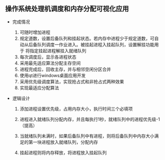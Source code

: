 ## 操作系统处理机调度和内存分配可视化应用

* 完成情况
  1. 可随时增加进程
  2. 规定道数，设置后备队列和挂起状态。若内存中进程少于规定道数，可自
     动从后备队列调度一作业进入。被挂起进程入挂起队列，设置解挂功能用于
     将指定挂起进程解挂入就绪队列
  3. 每次调度后，显示各进程状态
  4. 采用最先适应算法分配主存空间
  5. 进程完成后，回收主存，并与相邻空闲分区合并
  6. 使用qt进行windows桌面应用开发
  7. 采用优先级调度算法，实现抢占式和非抢占式两种效果
  8. 实现最适应分配算法

* 逻辑设计

  1. 添加进程设置优先级，占用内存大小，执行时间三个必填项

  2. 进程进入就绪队列分配内存，并且每执行1秒，就绪队列中的进程优先级-1（提高）

  3. 当就绪队列未满时，如果后备队列中有进程，则将后备队列中内存大小满足的第一块进程放入就绪队列，分配内存

  4. 挂起进程则将内存释放，将进程放入挂起队列

     ​
